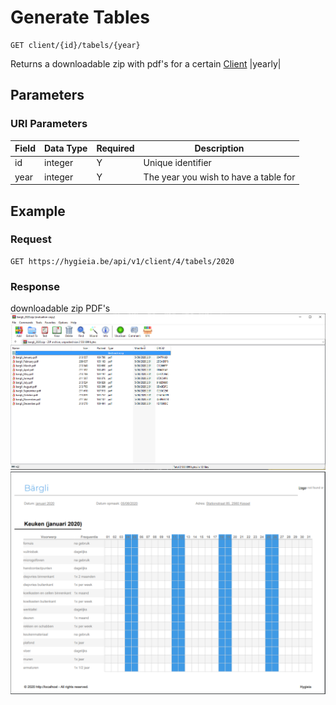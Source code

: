 # Generate Tables

    GET client/{id}/tabels/{year}
    
Returns a downloadable zip with pdf's for a certain [Client] |yearly|

## Parameters
### URI Parameters
Field | Data Type | Required | Description
--- | --- | --- | ---
id | integer | Y | Unique identifier
year | integer | Y | The year you wish to have a table for

## Example
### Request

    GET https://hygieia.be/api/v1/client/4/tabels/2020

### Response
downloadable zip PDF's
![GET_tables_zip](../images/GET_tables_zip.png)
![GET_tables_pdf](../images/GET_tables_pdf.png)

[Client]: ../clients/README.md